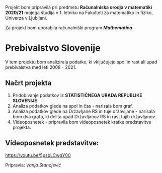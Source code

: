 Projekt bom pripravila pri predmetu **Računalniska orodja v matematiki 2020/21** mojega študija v 1. letniku
na Fakulteti za matematiko in fiziko, Univerza v Ljubljani.

Za projekt bom uporabila računalniški program ***Mathematica***.

# Prebivalstvo Slovenije

V tem projektu bom analizirala podatke, ki vključujejo spol in rast ali upad prebivalstva med leti 2008 - 2021. 

## Načrt projekta
1. Pridobivanje podatkov iz **STATISTIČNEGA URADA REPUBLIKE SLOVENIJE**
2. Analiza podatkov glede na spol in čas - narisala bom graf.
3. Analiza podatkov glede na Državljane RS in tuje državljane - narisala bom dva grafa, ki delita upad Državljanov RS in rast tujih državljanov.
5. Videoposnetek - pripravila bom videoposnetek kratke predstavitve projekta.

## Videoposnetek predstavitve:
https://youtu.be/5psbLCwgY00
 
Pripravia: *Vanja Stanojević*
